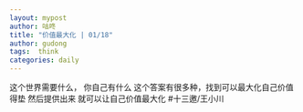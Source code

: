 ```yaml
---
layout: mypost
author: 咕咚
title: "价值最大化 | 01/18"
author: gudong
tags:  think
categories: daily
---
```


这个世界需要什么，
你自己有什么
这个答案有很多种，找到可以最大化自己价值得垫
然后提供出来
就可以让自己价值最大化
#十三邀/王小川 
